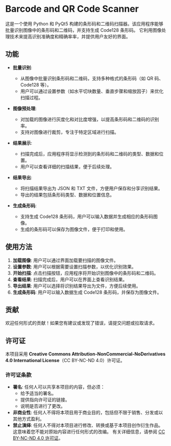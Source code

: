 # Barcode and QR Code Scanner

这是一个使用 Python 和 PyQt5 构建的条形码和二维码扫描器。该应用程序能够批量识别图像中的条形码和二维码，并支持生成 Code128 条形码。
它利用图像处理技术来提高识别准确度和精确率率，并提供用户友好的界面。

## 功能

- **批量识别**: 
  - 从图像中批量识别条形码和二维码，支持多种格式的条形码（如 QR 码、Code128 等）。
  - 用户可以通过设置参数（如水平切块数量、垂直步骤和缩放因子）来优化扫描过程。

- **图像预处理**: 
  - 对加载的图像进行灰度化和对比度增强，以提高条形码和二维码的识别率。
  - 支持对图像进行裁剪，专注于特定区域进行扫描。

- **结果展示**: 
  - 扫描完成后，应用程序将显示检测到的条形码和二维码的类型、数据和位置。
  - 用户可以查看详细的扫描结果，便于后续处理。

- **结果导出**: 
  - 将扫描结果导出为 JSON 和 TXT 文件，方便用户保存和分享识别结果。
  - 导出的结果包括条形码类型、数据和位置信息。

- **生成条形码**: 
  - 支持生成 Code128 条形码，用户可以输入数据并生成相应的条形码图像。
  - 生成的条形码可以保存为图像文件，便于打印和使用。

## 使用方法

1. **加载图像**: 用户可以通过界面加载要扫描的图像文件。
2. **设置参数**: 用户可以根据需要设置扫描参数，以优化识别效果。
3. **开始扫描**: 点击扫描按钮，应用程序将开始识别图像中的条形码和二维码。
4. **查看结果**: 扫描完成后，用户可以在界面上查看识别结果。
5. **导出结果**: 用户可以选择将识别结果导出为文件，方便后续使用。
6. **生成条形码**: 用户可以输入数据生成 Code128 条形码，并保存为图像文件。

## 贡献

欢迎任何形式的贡献！如果您有建议或发现了错误，请提交问题或拉取请求。

## 许可证
本项目采用 **Creative Commons Attribution-NonCommercial-NoDerivatives 4.0 International License**（CC BY-NC-ND 4.0）许可证。
### 许可证条款
- **署名**: 任何人可以共享本项目的内容，但必须：
  - 给予适当的署名。
  - 提供指向许可证的链接。
  - 说明是否进行了更改。
- **非商业性**: 任何人不得将本项目用于商业目的，包括但不限于销售、分发或以其他方式盈利。
- **禁止演绎**: 任何人不得对本项目进行修改、转换或基于本项目创作衍生作品。这意味着您不能对原始内容进行任何形式的改编。
有关详细信息，请参阅 [CC BY-NC-ND 4.0 许可证](https://creativecommons.org/licenses/by-nc-nd/4.0/)。

